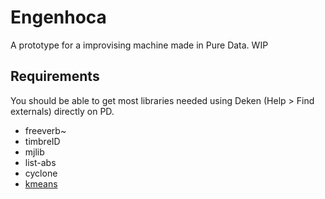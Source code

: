 # Engenhoca

A prototype for a improvising machine made in Pure Data.
WIP

## Requirements
You should be able to get most libraries needed using Deken (Help > Find externals) directly on PD.
* freeverb~
* timbreID
* mjlib
* list-abs
* cyclone
* [kmeans](https://github.com/AdrianoMonteiro/kmeans-PD)
